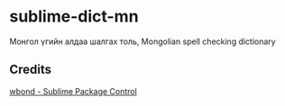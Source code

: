 # sublime-dict-mn

Монгол үгийн алдаа шалгах толь, Mongolian spell checking dictionary

## Credits
[wbond - Sublime Package Control](https://sublime.wbond.net/)
